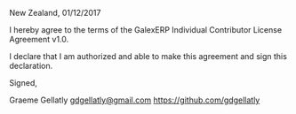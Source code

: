 New Zealand, 01/12/2017

I hereby agree to the terms of the GalexERP Individual Contributor License
Agreement v1.0.

I declare that I am authorized and able to make this agreement and sign this
declaration.

Signed,

Graeme Gellatly gdgellatly@gmail.com https://github.com/gdgellatly

